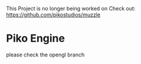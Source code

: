 This Project is no longer being worked on
Check out:
https://github.com/pikostudios/muzzle


# Piko Engine


please check the opengl branch
